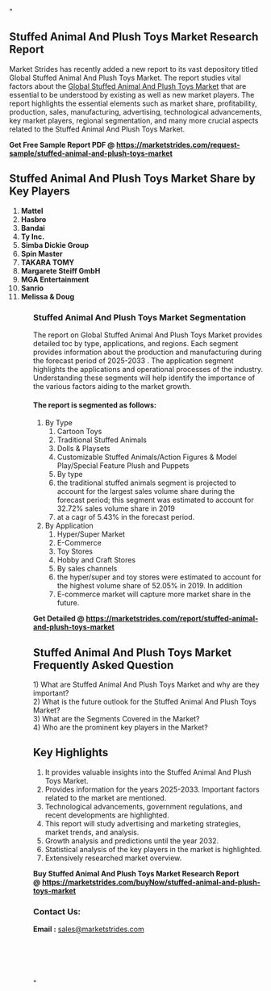 "<h2>Stuffed Animal And Plush Toys Market Research Report</h2>
<p>Market Strides has recently added a new report to its vast depository titled Global Stuffed Animal And Plush Toys Market. The report studies vital factors about the&nbsp;<a href=https://marketstrides.com/report/stuffed-animal-and-plush-toys-market>Global Stuffed Animal And Plush Toys Market</a>&nbsp;that are essential to be understood by existing as well as new market players. The report highlights the essential elements such as market share, profitability, production, sales, manufacturing, advertising, technological advancements, key market players, regional segmentation, and many more crucial aspects related to the Stuffed Animal And Plush Toys Market.</p>
<p><strong>Get Free Sample Report PDF @&nbsp;<a href=https://marketstrides.com/request-sample/stuffed-animal-and-plush-toys-market>https://marketstrides.com/request-sample/stuffed-animal-and-plush-toys-market</a></strong></p>
<h2><strong>Stuffed Animal And Plush Toys Market Share by Key Players</strong></h2>
<p><strong><ol><li>
Mattel</li><li>Hasbro</li><li>Bandai</li><li>Ty Inc.</li><li>Simba Dickie Group</li><li>Spin Master</li><li>TAKARA TOMY</li><li>Margarete Steiff GmbH</li><li>MGA Entertainment</li><li>Sanrio</li><li>Melissa & Doug


</li><ol></strong></p>
<h3><strong>Stuffed Animal And Plush Toys Market Segmentation</strong></h3>
<p>The report on Global Stuffed Animal And Plush Toys Market provides detailed toc by type, applications, and regions. Each segment provides information about the production and manufacturing during the forecast period of 2025-2033
. The application segment highlights the applications and operational processes of the industry. Understanding these segments will help identify the importance of the various factors aiding to the market growth.</p>
<h4>The report is segmented as follows:</h4>
<p><ol><li>By Type<ol><li>Cartoon Toys</li><li>Traditional Stuffed Animals</li><li>Dolls & Playsets</li><li>Customizable Stuffed Animals/Action Figures & Model Play/Special Feature Plush and Puppets</li><li>By type</li><li>the traditional stuffed animals segment is projected to account for the largest sales volume share during the forecast period; this segment was estimated to account for 32.72% sales volume share in 2019</li><li>at a cagr of 5.43% in the forecast period.</li></ol></li><li>By Application<ol><li>Hyper/Super Market</li><li>E-Commerce</li><li>Toy Stores</li><li>Hobby and Craft Stores</li><li>By sales channels</li><li>the hyper/super and toy stores were estimated to account for the highest volume share of 52.05% in 2019. In addition</li><li>E-commerce market will capture more market share in the future.</li></ol></li></ol></p>
<p><strong>Get Detailed @&nbsp;<a href=https://marketstrides.com/report/stuffed-animal-and-plush-toys-market>https://marketstrides.com/report/stuffed-animal-and-plush-toys-market</a></strong></p>
<h2 class=""clr-white mb-3""><strong>Stuffed Animal And Plush Toys Market Frequently Asked Question</strong></h2>
<div class=""card-header"">1) What are&nbsp;Stuffed Animal And Plush Toys Market and why are they important?
<div class=""card"">
<div class=""card-header"">2) What is the future outlook for the Stuffed Animal And Plush Toys Market?</div>
</div>
</div>
<div class=""card-header"">3) What are the Segments Covered in the Market?</div>
<div class=""card-header"">4) Who are the prominent key players in the Market?</div>
<h2><strong>Key Highlights</strong></h2>
<div class=""card-header"">
<ol>
<li>It provides valuable insights into the Stuffed Animal And Plush Toys Market.</li>
<li>Provides information for the years 2025-2033. Important factors related to the market are mentioned.</li>
<li>Technological advancements, government regulations, and recent developments are highlighted.</li>
<li>This report will study advertising and marketing strategies, market trends, and analysis.</li>
<li>Growth analysis and predictions until the year 2032.</li>
<li>Statistical analysis of the key players in the market is highlighted.</li>
<li>Extensively researched market overview.</li>
</ol>
<p><strong>Buy Stuffed Animal And Plush Toys Market Research Report @&nbsp;<a href=https://marketstrides.com/buyNow/stuffed-animal-and-plush-toys-market>https://marketstrides.com/buyNow/stuffed-animal-and-plush-toys-market</a></strong></p>
<h3>Contact Us:</h3>
<p><strong>Email :</strong> <a href=mailto:sales@marketstrides.com>sales@marketstrides.com</a></p>
</div>
<p>&nbsp;</p>
<h3>&nbsp;</h3>"
